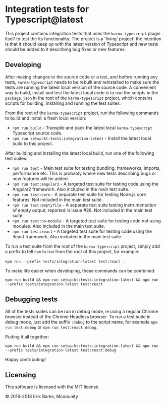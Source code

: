# Integration tests for Typescript@latest

This project contains integration tests that uses the `karma-typescript` plugin itself to test the its functionality. The project is a 'living' project: the intention is that it should keep up with the latest version of Typescript and new tests should be added to it describing bug fixes or new features.

## Developing
After making changes to the source code or a test, and before running any tests, `karma-typescript` needs to be rebuilt and reinstalled to make sure the tests are running the latest local version of the source code. A convenient way to build, install and test the latest local code is to use the scripts in the `package.json` in the root of the `karma-typescript` project, which contains scripts for building, installing and running the test suites.

From the root of the `karma-typescript` project, run the following commands to build and install a fresh local version:
* `npm run build` - Transpile and pack the latest local `karma-typescript` Typescript source code.
* `npm run setup:kt:tests:integration-latest` - Install the latest local build to this project.

After building and installing the latest local build, run one of the following test suites:

* `npm run test` - Main test suite for testing bundling, frameworks, imports, performance etc. This is probably where new tests describing bugs or new features will be added.
* `npm run test:angular2` - A targeted test suite for testing code using the Angular2 framework. Also included in the main test suite.
* `npm run test:core` - A separate test suite for testing Node.js core features. Not included in the main test suite.
* `npm run test:emptyfile` - A separate test suite testing instrumentation of empty output, reported in issue #26. Not included in the main test suite.
* `npm run test:no-module` - A targeted test suite for testing code not using modules. Also included in the main test suite.
* `npm run test:react` - A targeted test suite for testing code using the React framework. Also included in the main test suite.

To run a test suite from the root of the `karma-typescript` project, simply add a prefix to tell `npm` to run from the root of this project, for example:

`npm run --prefix tests/integration-latest test:react `.

To make life easier when developing, these commands can be combined:

`npm run build && npm run setup:kt:tests:integration-latest && npm run --prefix tests/integration-latest test:react`

## Debugging tests

All of the tests suites can be run in debug mode, ie using a regular Chrome browser instead of the Chrome Headless browser. To run a test suite in debug mode, just add the suffix `:debug` to the script name, for example `npm run test:debug` or `npm run test:react:debug`.

Putting it all together:

`npm run build && npm run setup:kt:tests:integration-latest && npm run --prefix tests/integration-latest test:react:debug`

Happy contributing!

## Licensing

This software is licensed with the MIT license.

© 2016-2018 Erik Barke, Monounity
